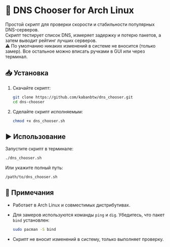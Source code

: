 # 🚀 DNS Chooser for Arch Linux

Простой скрипт для проверки скорости и стабильности популярных DNS-серверов.  
Скрипт тестирует список DNS, измеряет задержку и потерю пакетов, а затем выводит рейтинг лучших серверов.  
⚠️ По умолчанию никаких изменений в системе не вносится (только замер). Все остальное можно вписать ручками
в GUI или через терминал.

## 📥 Установка

1. Скачайте скрипт:

   ```bash
   git clone https://github.com/kabanbtw/dns_chooser.git
   cd dns-chooser
   ```

2. Сделайте скрипт исполняемым:

   ```bash
   chmod +x dns_chooser.sh
   ```

## ▶️ Использование

Запустите скрипт в терминале:

```bash
./dns_chooser.sh
```

Или укажите полный путь:

```bash
/path/to/dns_chooser.sh
```

## 📝 Примечания

- Работает в Arch Linux и совместимых дистрибутивах.
- Для замеров используются команды `ping` и `dig`. Убедитесь, что пакет `bind` установлен:

  ```bash
  sudo pacman -S bind
  ```

- Скрипт не вносит изменений в систему, только выполняет проверку.
